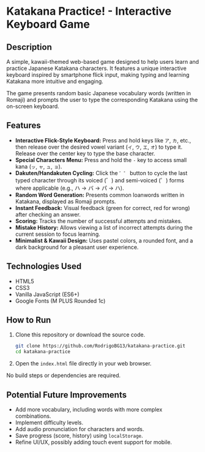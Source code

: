 # Katakana Practice! - Interactive Keyboard Game

## Description

A simple, kawaii-themed web-based game designed to help users learn and practice Japanese Katakana characters. It features a unique interactive keyboard inspired by smartphone flick input, making typing and learning Katakana more intuitive and engaging.

The game presents random basic Japanese vocabulary words (written in Romaji) and prompts the user to type the corresponding Katakana using the on-screen keyboard.

## Features

*   **Interactive Flick-Style Keyboard:** Press and hold keys like `ア`, `カ`, etc., then release over the desired vowel variant (`イ`, `ウ`, `エ`, `オ`) to type it. Release over the center key to type the base character.
*   **Special Characters Menu:** Press and hold the `-` key to access small kana (`ッ`, `ャ`, `ュ`, `ョ`).
*   **Dakuten/Handakuten Cycling:** Click the `゛゜` button to cycle the last typed character through its voiced (゛) and semi-voiced (゜) forms where applicable (e.g., ハ → バ → パ → ハ).
*   **Random Word Generation:** Presents common loanwords written in Katakana, displayed as Romaji prompts.
*   **Instant Feedback:** Visual feedback (green for correct, red for wrong) after checking an answer.
*   **Scoring:** Tracks the number of successful attempts and mistakes.
*   **Mistake History:** Allows viewing a list of incorrect attempts during the current session to focus learning.
*   **Minimalist & Kawaii Design:** Uses pastel colors, a rounded font, and a dark background for a pleasant user experience.

## Technologies Used

*   HTML5
*   CSS3
*   Vanilla JavaScript (ES6+)
*   Google Fonts (M PLUS Rounded 1c)

## How to Run

1.  Clone this repository or download the source code.
    ```bash
    git clone https://github.com/RodrigoBG13/katakana-practice.git
    cd katakana-practice
    ```
2.  Open the `index.html` file directly in your web browser.

No build steps or dependencies are required.

## Potential Future Improvements

*   Add more vocabulary, including words with more complex combinations.
*   Implement difficulty levels.
*   Add audio pronunciation for characters and words.
*   Save progress (score, history) using `localStorage`.
*   Refine UI/UX, possibly adding touch event support for mobile.
